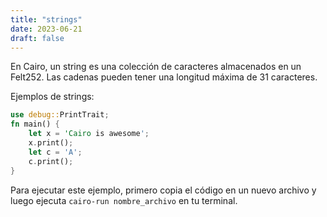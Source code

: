 ```yaml
---
title: "strings"
date: 2023-06-21
draft: false
---
```

En Cairo, un string es una colección de caracteres almacenados en un Felt252. Las cadenas pueden tener una longitud máxima de 31 caracteres.

Ejemplos de strings:

```rust {.codebox}
use debug::PrintTrait;
fn main() {
    let x = 'Cairo is awesome';
    x.print();
    let c = 'A';
    c.print();
}
```

Para ejecutar este ejemplo, primero copia el código en un nuevo archivo y luego ejecuta ```cairo-run nombre_archivo``` en tu terminal.
